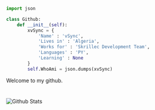 ```python
import json

class Github:
    def __init__(self):
        xvSync = {
            'Name' : 'vSync',
            'Lives in' : 'Algeria',
            'Works for' : 'Skrillec Development Team',
            'Languages' : 'PY',
            'Learning' : None
        }
        self.WhoAmi = json.dumps(xvSync)
```
Welcome to my github.

#
<img align="left" alt="Github Stats" src="https://github-readme-stats.vercel.app/api?username=xvSync&show_icons=true&hide_border=true" />
